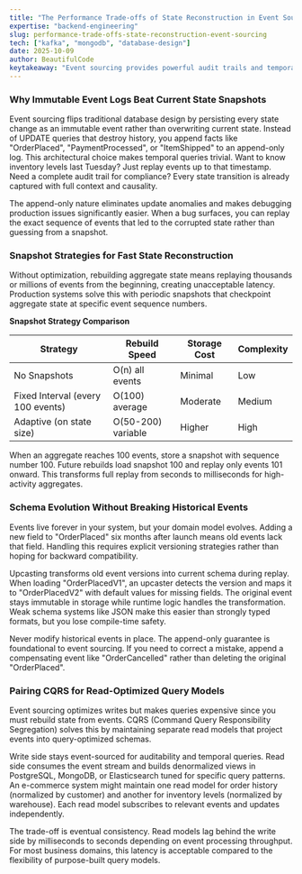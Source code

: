 ```yaml
---
title: "The Performance Trade-offs of State Reconstruction in Event Sourcing Systems"
expertise: "backend-engineering"
slug: performance-trade-offs-state-reconstruction-event-sourcing
tech: ["kafka", "mongodb", "database-design"]
date: 2025-10-09
author: BeautifulCode
keytakeaway: "Event sourcing provides powerful audit trails and temporal queries but requires snapshot strategies for performance and explicit schema versioning for long-term maintainability, with CQRS addressing read-side query optimization through eventually consistent projections."
---
```


### Why Immutable Event Logs Beat Current State Snapshots

Event sourcing flips traditional database design by persisting every state change as an immutable event rather than overwriting current state. Instead of UPDATE queries that destroy history, you append facts like "OrderPlaced", "PaymentProcessed", or "ItemShipped" to an append-only log. This architectural choice makes temporal queries trivial. Want to know inventory levels last Tuesday? Just replay events up to that timestamp. Need a complete audit trail for compliance? Every state transition is already captured with full context and causality.

The append-only nature eliminates update anomalies and makes debugging production issues significantly easier. When a bug surfaces, you can replay the exact sequence of events that led to the corrupted state rather than guessing from a snapshot.

### Snapshot Strategies for Fast State Reconstruction

Without optimization, rebuilding aggregate state means replaying thousands or millions of events from the beginning, creating unacceptable latency. Production systems solve this with periodic snapshots that checkpoint aggregate state at specific event sequence numbers.

**Snapshot Strategy Comparison**

| Strategy | Rebuild Speed | Storage Cost | Complexity |
|----------|---------------|--------------|------------|
| No Snapshots | O(n) all events | Minimal | Low |
| Fixed Interval (every 100 events) | O(100) average | Moderate | Medium |
| Adaptive (on state size) | O(50-200) variable | Higher | High |

When an aggregate reaches 100 events, store a snapshot with sequence number 100. Future rebuilds load snapshot 100 and replay only events 101 onward. This transforms full replay from seconds to milliseconds for high-activity aggregates.

### Schema Evolution Without Breaking Historical Events

Events live forever in your system, but your domain model evolves. Adding a new field to "OrderPlaced" six months after launch means old events lack that field. Handling this requires explicit versioning strategies rather than hoping for backward compatibility.

Upcasting transforms old event versions into current schema during replay. When loading "OrderPlacedV1", an upcaster detects the version and maps it to "OrderPlacedV2" with default values for missing fields. The original event stays immutable in storage while runtime logic handles the transformation. Weak schema systems like JSON make this easier than strongly typed formats, but you lose compile-time safety.

Never modify historical events in place. The append-only guarantee is foundational to event sourcing. If you need to correct a mistake, append a compensating event like "OrderCancelled" rather than deleting the original "OrderPlaced".

### Pairing CQRS for Read-Optimized Query Models

Event sourcing optimizes writes but makes queries expensive since you must rebuild state from events. CQRS (Command Query Responsibility Segregation) solves this by maintaining separate read models that project events into query-optimized schemas.

Write side stays event-sourced for auditability and temporal queries. Read side consumes the event stream and builds denormalized views in PostgreSQL, MongoDB, or Elasticsearch tuned for specific query patterns. An e-commerce system might maintain one read model for order history (normalized by customer) and another for inventory levels (normalized by warehouse). Each read model subscribes to relevant events and updates independently.

The trade-off is eventual consistency. Read models lag behind the write side by milliseconds to seconds depending on event processing throughput. For most business domains, this latency is acceptable compared to the flexibility of purpose-built query models.